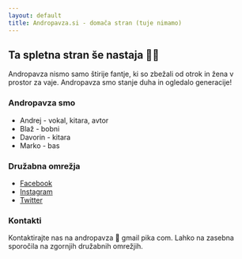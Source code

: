 ```yaml
---
layout: default
title: Andropavza.si - domača stran (tuje nimamo)
---
```


## Ta spletna stran še nastaja 👷‍♀️

Andropavza nismo samo štirije fantje, ki so zbežali od otrok in žena v prostor za vaje. Andropavza smo stanje duha in ogledalo generacije!

### Andropavza smo

* Andrej - vokal, kitara, avtor
* Blaž - bobni
* Davorin - kitara
* Marko - bas

### Družabna omrežja

* [Facebook](https://www.facebook.com/andropavza/)
* [Instagram](https://www.facebook.com/andropavza/)
* [Twitter](https://twitter.com/andropavza/)


### Kontakti 

Kontaktirajte nas na andropavza 🙉 gmail pika com. 
Lahko na zasebna sporočila na zgornjih družabnih omrežjih.
